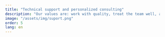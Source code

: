 ```yaml
---
title: "Technical support and personalized consulting"
description: "Our values are: work with quality, treat the team well, and treat the customer well. We don't like to talk with technical vocabulary, but we do love to transform political challenges into technological solutions!"
image: "/assets/img/suport.png"
order: 5
lang: en
---
```

